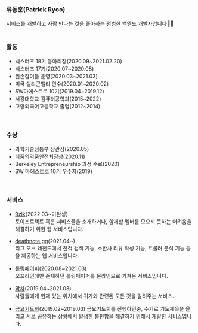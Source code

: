 ### 류동훈(Patrick Ryoo)
서비스를 개발하고 사람 만나는 것을 좋아하는 평범한 백엔드 개발자입니다🧑‍💻
<br/><br/>
### 활동
- 넥스터즈 18기 동아리장(2020.09~2021.02.20) 
- 넥스터즈 17기(2020.07~2020.08) 
- 왼손잡이들 운영(2020.03~2021.03) 
- 미국 실리콘밸리 연수(2020.01~2020.02) 
- SW마에스트로 10기(2019.04~2019.12) 
- 서강대학교 컴퓨터공학과(2015~2022)
- 고양외국어고등학교 졸업(2012~2014)
<br/>

### 수상
- 과학기술정통부 장관상(2020.05)
- 식품의약품안전처장상(2020.11)
- Berkeley Entrepreneurship 과정 수료(2020)
- SW 마에스트로 10기 우수자(2019)

<br/>

### 서비스
- [9zik](https://9zik.site)(2022.03~미완성) <br/>
토이프로젝트 혹은 서비스들을 소개하거나, 함께할 멤버를 모으지 못하는 어려움을 해결하기 위한 웹 서비스입니다.

- [deathnote.gg](https://deathnote.gg)(2021.04~) <br/>
리그 오브 레전드에서 전적 검색 기능, 소환사 리뷰 작성 기능, 트롤러 분석 기능 등을 제공하는 웹 서비스입니다.

- [롤링페이퍼](https://rollingpaper.website)(2020.08~2021.03)<br/>
오프라인에만 존재하던 롤링페이퍼를 온라인으로 가져온 서비스입니다.

- [막차](https://makkcha.com)(2019.04~2021.03)<br/>
사람들에게 현재 있는 위치에서 귀가와 관련된 모든 것을 알려주는 서비스.

- [금요기도회](https://github.com/dong149/friday-prayer-meeting-v1)(2019.02~2019.03)
금요기도회를 진행하던중, 수기로 기도제목을 올리고 서로 공유하는 상황에서 발생한 불편함을 해결하기 위해서 개발한 서비스입니다.
